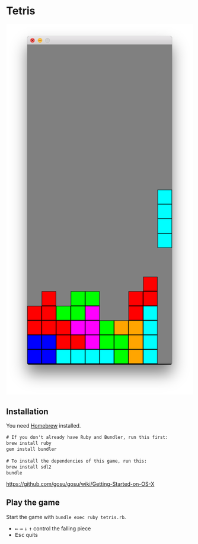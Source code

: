 # Tetris

![screenshot](screenshot.png)

## Installation

You need [Homebrew](https://brew.sh/) installed.

```
# If you don't already have Ruby and Bundler, run this first:
brew install ruby
gem install bundler

# To install the dependencies of this game, run this:
brew install sdl2
bundle
```

https://github.com/gosu/gosu/wiki/Getting-Started-on-OS-X

## Play the game

Start the game with `bundle exec ruby tetris.rb`.

- <kbd>←</kbd> <kbd>→</kbd> <kbd>↓</kbd> <kbd>↑</kbd> control the falling piece
- <kbd>Esc</kbd> quits
